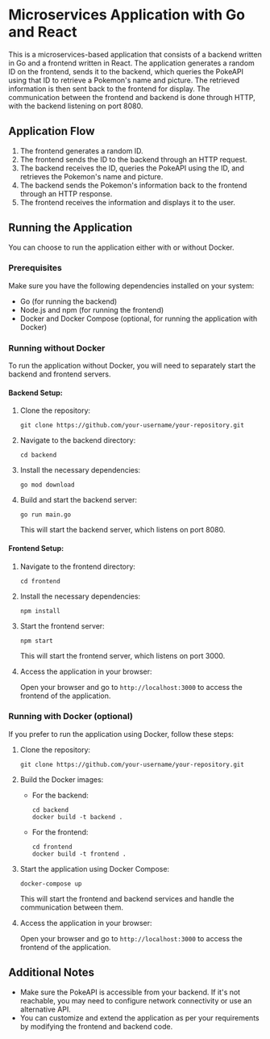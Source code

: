 # Microservices Application with Go and React

This is a microservices-based application that consists of a backend written in Go and a frontend written in React. The application generates a random ID on the frontend, sends it to the backend, which queries the PokeAPI using that ID to retrieve a Pokemon's name and picture. The retrieved information is then sent back to the frontend for display. The communication between the frontend and backend is done through HTTP, with the backend listening on port 8080.

## Application Flow

1. The frontend generates a random ID.
2. The frontend sends the ID to the backend through an HTTP request.
3. The backend receives the ID, queries the PokeAPI using the ID, and retrieves the Pokemon's name and picture.
4. The backend sends the Pokemon's information back to the frontend through an HTTP response.
5. The frontend receives the information and displays it to the user.

## Running the Application

You can choose to run the application either with or without Docker.

### Prerequisites

Make sure you have the following dependencies installed on your system:

- Go (for running the backend)
- Node.js and npm (for running the frontend)
- Docker and Docker Compose (optional, for running the application with Docker)

### Running without Docker

To run the application without Docker, you will need to separately start the backend and frontend servers.

#### Backend Setup:

1. Clone the repository:

   ```
   git clone https://github.com/your-username/your-repository.git
   ```

2. Navigate to the backend directory:

   ```
   cd backend
   ```

3. Install the necessary dependencies:

   ```
   go mod download
   ```

4. Build and start the backend server:

   ```
   go run main.go
   ```

   This will start the backend server, which listens on port 8080.

#### Frontend Setup:

1. Navigate to the frontend directory:

   ```
   cd frontend
   ```

2. Install the necessary dependencies:

   ```
   npm install
   ```

3. Start the frontend server:

   ```
   npm start
   ```

   This will start the frontend server, which listens on port 3000.

4. Access the application in your browser:

   Open your browser and go to `http://localhost:3000` to access the frontend of the application.

### Running with Docker (optional)

If you prefer to run the application using Docker, follow these steps:

1. Clone the repository:

   ```
   git clone https://github.com/your-username/your-repository.git
   ```

2. Build the Docker images:

   - For the backend:

     ```
     cd backend
     docker build -t backend .
     ```

   - For the frontend:

     ```
     cd frontend
     docker build -t frontend .
     ```

3. Start the application using Docker Compose:

   ```
   docker-compose up
   ```

   This will start the frontend and backend services and handle the communication between them.

4. Access the application in your browser:

   Open your browser and go to `http://localhost:3000` to access the frontend of the application.

## Additional Notes

- Make sure the PokeAPI is accessible from your backend. If it's not reachable, you may need to configure network connectivity or use an alternative API.
- You can customize and extend the application as per your requirements by modifying the frontend and backend code.
